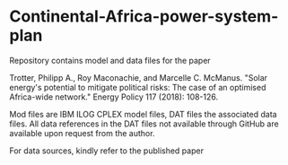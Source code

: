 # Continental-Africa-power-system-plan

Repository contains model and data files for the paper 

Trotter, Philipp A., Roy Maconachie, and Marcelle C. McManus. "Solar energy's potential to mitigate political risks: The case of an optimised Africa-wide network." Energy Policy 117 (2018): 108-126. 

Mod files are IBM ILOG CPLEX model files, DAT files the associated data files. All data references in the DAT files not available through GitHub are available upon request from the author.

For data sources, kindly refer to the published paper 
